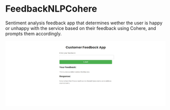# FeedbackNLPCohere
Sentiment analysis feedback app that determines wether the user is happy or unhappy with the service based on their feedback using Cohere, and prompts them accordingly.

![Demo](./demo.PNG)

